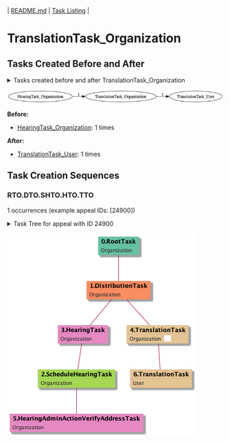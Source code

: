 | [README.md](/README.md) | [Task Listing](tasklist.md) |

# TranslationTask_Organization

## Tasks Created Before and After

<details><summary>Tasks created before and after TranslationTask_Organization</summary>

```
digraph G {
rankdir="LR";
"HearingTask_Organization" -> "TranslationTask_Organization" [label=1]
"TranslationTask_Organization" -> "TranslationTask_User" [label=1]
}
```
</details>

![TranslationTask_Organization](dot/TranslationTask_Organization.dot.png)

**Before:**

   * [HearingTask_Organization](HearingTask_Organization.md): 1 times

**After:**

   * [TranslationTask_User](TranslationTask_User.md): 1 times

## Task Creation Sequences

### RTO.DTO.SHTO.HTO.TTO

1 occurrences (example appeal IDs: [24900])

<details><summary>Task Tree for appeal with ID 24900</summary>

```
@startuml
skinparam {
  ObjectBorderColor #555
  ObjectBorderThickness 0
  ObjectFontStyle bold
  ObjectFontSize 14
  ObjectAttributeFontColor #333
  ObjectAttributeFontSize 12
}
  object 0.RootTask #66c2a5 {
Organization
}
  object 1.DistributionTask #fc8d62 {
Organization
}
  object 2.ScheduleHearingTask #a6d854 {
Organization
}
  object 3.HearingTask #e78ac3 {
Organization
}
  object 4.TranslationTask #e5c494 {
Organization  <back:white>    </back>
}
  object 5.HearingAdminActionVerifyAddressTask #e78ac3 {
Organization
}
  object 6.TranslationTask #e5c494 {
User
}
0.RootTask -- 1.DistributionTask
3.HearingTask -- 2.ScheduleHearingTask
1.DistributionTask -- 3.HearingTask
1.DistributionTask -- 4.TranslationTask
2.ScheduleHearingTask -- 5.HearingAdminActionVerifyAddressTask
4.TranslationTask -- 6.TranslationTask
@enduml
```
</details>

![RTO.DTO.SHTO.HTO.TTO-24900](uml/RTO.DTO.SHTO.HTO.TTO-24900.png)

